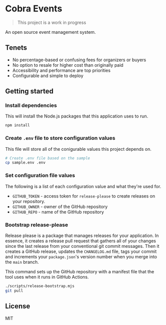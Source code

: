 # Cobra Events

> This project is a work in progress

An open source event management system.

## Tenets

- No percentage-based or confusing fees for organizers or buyers
- No option to resale for higher cost than originally paid
- Accessibility and performance are top priorities
- Configurable and simple to deploy

## Getting started

### Install dependencies

This will install the Node.js packages that this application uses to run.

```sh
npm install
```

### Create `.env` file to store configuration values

This file will store all of the conigurable values this project depends on.

```sh
# Create .env file based on the sample
cp sample.env .env
```

### Set configuration file values

The following is a list of each configuration value and what they're used for.

- `GITHUB_TOKEN` - access token for `release-please` to create releases on your repository.
- `GITHUB_OWNER` - owner of the GitHub repository
- `GITHUB_REPO` - name of the GitHub repository

### Bootstrap release-please

Release please is a package that manages releases for your application. In essence, it creates a release pull request that gathers all of your changes since the last release from your conventional git commit messages. Then it creates a GitHub release, updates the `CHANGELOG.md` file, tags your commit and increments your `package.json`'s version number when you merge into the `main` branch.

This command sets up the GitHub repository with a manifest file that the tool uses when it runs in GitHub Actions.

```sh
./scripts/release-bootstrap.mjs
git pull
```

## License

MIT

